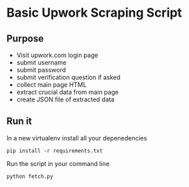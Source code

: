 # Basic Upwork Scraping Script

## Purpose

* Visit upwork.com login page
* submit username
* submit password
* submit verification question if asked
* collect main page HTML
* extract crucial data from main page
* create JSON file of extracted data

## Run it

In a new virtualenv install all your depenedencies

```
pip install -r requirements.txt
```

Run the script in your command line

```
python fetch.py
```